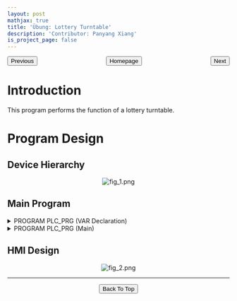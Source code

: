 ```yaml
---
layout: post
mathjax: true
title: 'Übung: Lottery Turntable'
description: 'Contributor: Panyang Xiang'
is_project_page: false
---
```



<p style="text-align:center;">
<button type="button" onclick="window.location.href='index.html';">Homepage</button>
<span style="float:left;"><button type="button" onclick="window.location.href='übung01_SushiBelt.html';">Previous</button></span>
<span style="float:right;"><button type="button" onclick="window.location.href='übung03_vendingMachine.html';">Next</button></span>
</p>

# Introduction
This program performs the function of a lottery turntable.

# Program Design
## Device Hierarchy

<p align="center">
    <img src="https://drive.google.com/uc?export=view&id=1hLLW7TvOY8VTFSAgtZ-LR1m-CEKGU40z" alt="fig_1.png">
</p>

## Main Program
<details>
    <summary>PROGRAM PLC_PRG (VAR Declaration)</summary>
    
```
PROGRAM PLC_PRG
VAR
	only1button: BOOL;//提示只能按一个按钮指示灯
	bln: BOOL; //控制回零按钮
	start, stop: BOOL; //开始和停止按钮
	restart: BOOL; //控制重新开始指示灯
	startrtrig, stoprtrig: R_TRIG;//开始与停止上升沿触发
	blnrtrig: R_TRIG;//回零上升沿触发
	blnftrig: F_TRIG;//回零下降沿触发
	nState: BYTE;
	nnState: BYTE;
	fbpower: MC_Power;//使能
	moveabs: MC_MoveAbsolute;
	movevel: MC_MoveVelocity;
	stopmove: MC_Halt;
	wait: TON;
	zeropos: LREAL;//定义的零点位置
	stoppos: LREAL;//准盘停止位置
	consolation: BOOL;//鼓励奖指示灯
	thirdprize: BOOL;//三等奖指示灯
	secondprize: BOOL;//二等奖指示灯
	firstprize: BOOL;//一等奖指示灯
	
END_VAR
```

</details>

<details>
    <summary>PROGRAM PLC_PRG (Main)</summary>
    
```
fbpower(Axis:= AxisX, Enable:= TRUE, bRegulatorOn:= TRUE, bDriveStart:= TRUE);//使能
movevel(Axis:= AxisX, Execute:= FALSE);//复位

//back to zero 回零
CASE nState OF
	0:
	IF fbpower.Status THEN
		nState:= 1;
	END_IF
	
	1: //如果已在零位，到case 2； 如果不在零位到case 3.
	IF bln THEN
		nState:= 2;
	ELSE
		nState:= 3;
	END_IF
	
	2:
	movevel(Axis:= AxisX, Execute:= TRUE, Velocity:= 300, acceleration:= 200, deceleration:= 200,Direction:= MC_Direction.Negative); //已在零位，反向转动
	blnftrig(CLK:= bln); //下降沿触发
	IF blnftrig.Q THEN
		zeropos:= AxisX.fActPosition; //轴刚好离开零点触发下降沿，记录刚好离开零点的瞬时位置
		movevel(Axis:= AxisX, Execute:= FALSE); //复位
		stopmove(Axis:= AxisX, Execute:= FALSE); //复位
		nState:= 4;
	END_IF
	
	3:
	movevel(Axis:= AxisX, Execute:= TRUE, Velocity:= 300, acceleration:= 200, deceleration:= 200,Direction:= MC_Direction.Positive); //不在零位，正向转动
	blnrtrig(CLK:= bln); //上升沿触发
	IF blnrtrig.Q THEN
		zeropos:= AxisX.fActPosition; //轴刚好经过零点，触发上升沿，记录刚好经过零点的瞬时位置
		movevel(Axis:= AxisX, Execute:= FALSE);//复位
		stopmove(Axis:= AxisX, Execute:= FALSE);//复位
		nState:= 4;
	END_IF
	
	4:
	stopmove(Axis:= AxisX, Execute:= TRUE, Deceleration:= 200); //停止轴运动
	IF stopmove.Done THEN
		stopmove(Axis:= AxisX, Execute:= FALSE); //复位
		moveabs(Axis:= AxisX, Execute:= FALSE); //复位
		nState:= 5;
	END_IF
	
	5:
	moveabs(Axis:= AxisX, Execute:= TRUE, Position:= zeropos,Velocity:= 300, Acceleration:= 200, Deceleration:= 200); //轴在刚好经过或刚好离开零点时不会立刻停下，所以使用绝对位置移动到zeropos。
	IF moveabs.Done THEN
		nState:=6;
	END_IF
	
	6:	
	moveabs(Axis:= AxisX, Execute:= FALSE);//复位
END_CASE

//Start the game 开始转盘抽奖

CASE nnState OF
	0:
	IF fbpower.Status THEN
		movevel(Axis:=AxisX,Execute:=FALSE);
		nnState:= 1;
	END_IF
	
	1://如果同时按几个按钮，之后的nnstate不会执行.
	IF NOT (bln AND start) OR NOT (bln AND stop) OR NOT (start AND stop) OR NOT (bln AND start AND stop) THEN
		nnState:= 2;
		only1button:= TRUE;
	END_IF
	
	2:
	IF start THEN
		consolation:= FALSE;//开始以后复为所有指示灯和计时器
		thirdprize:= FALSE;
		secondprize:= FALSE;
		firstprize:= FALSE;
		restart:= FALSE;
		wait(IN:= FALSE, PT:= T#3S); 
		movevel(Axis:= AxisX, Execute:= TRUE, Velocity:= 300, Acceleration:= 200, Direction:= MC_Direction.Positive);
		nnState:=3; 
	END_IF
	
	3:
	IF stop THEN
		stopmove(Axis:=AxisX, Execute:=FALSE); 
		nnState:= 4;
	END_IF
	
	4:
	wait(IN:= TRUE, PT:= T#3S);//触发成功，先计时3s
	IF wait.Q THEN
		movevel(Axis:= AxisX, Execute:= FALSE);//3秒以后，复位轴运动模块
		stopmove(Axis:= AxisX, Execute:= TRUE, Deceleration:= 2000);//停止轴运动
		IF stopmove.Done THEN
			stopmove(Axis:=AxisX, Execute:= FALSE);
			nnState := 5;
		END_IF
	END_IF
	
	5:
		stoppos:= AxisX.fActPosition; //记录轴停止后的位置
		nnState:= 6;

	6:
	IF stoppos <= 360 THEN
		nnState:= 7;
    ELSE
		nnState:= 8;
	END_IF
	
	7:
	stoppos:= stoppos;
	nnState:= 9;
	
	8:
	WHILE stoppos > 360 DO
		stoppos:= stoppos - 360;
	END_WHILE
	nnState:= 9;
	
	9: //设定轴停止的位置分别对应什么奖励
	IF stoppos > 0 AND stoppos < 160 THEN
		consolation:= TRUE;
	
	ELSIF stoppos > 320 AND stoppos < 360 THEN
		firstprize:= TRUE;
	
	ELSIF stoppos > 160 AND stoppos < 260 THEN
		thirdprize:= TRUE;
		
	ELSIF stoppos > 260 AND stoppos < 320 THEN
		secondprize:= TRUE;

	ELSIF stoppos = 0 OR stoppos = 160 OR stoppos = 260 OR stoppos = 320 OR stoppos = 360 THEN //若轴停止的位置在两个区域的分界线上，需要重新开始转盘抽奖
		consolation:= FALSE;
		thirdprize:= FALSE;
		secondprize:= FALSE;
		firstprize:= FALSE;
		restart:= TRUE; 
	END_IF
	nnState:= 0; //抽奖完毕后，可以再次开始抽奖
END_CASE
```

</details>

## HMI Design
<p align="center">
    <img src="https://drive.google.com/uc?export=view&id=1X1tjAU5Wary_8r925U7h3IH_HbbY6JFO" alt="fig_2.png">
</p>


***

<p style="text-align:center;">
<button type="button" onclick="window.location.href='#top';">Back To Top</button>
<p>
